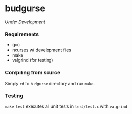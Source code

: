 # budgurse

*Under Development*

### Requirements

- gcc
- ncurses w/ development files
- make
- valgrind (for testing)

### Compiling from source

Simply `cd` to `budgurse` directory and run `make`.

### Testing

`make test` executes all unit tests in `test/test.c` with `valgrind`
